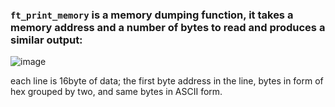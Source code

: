 ### ```ft_print_memory``` is a memory dumping function, it takes a memory address and a number of bytes to read and produces a similar output:
![image](https://user-images.githubusercontent.com/53499335/168333325-3c5c5595-a837-49a4-93ce-ecefca2b40b7.png)

each line is 16byte of data; the first byte address in the line, bytes in form of hex grouped by two, and same bytes in ASCII form.

